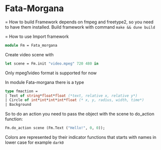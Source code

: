 # Fata-Morgana

= How to build
Framework depends on fmpeg and freetype2, so you need to have them installed.
Build framework with command `make && dune build`

= How to use
Import framework
```ocaml
module Fm = Fata_morgana
```

Create video scene with
```ocaml
let scene = Fm.init "video.mpeg" 720 480 in
```
Only mpeg1video format is supported for now

In module Fata-morgana there is a type
```ocaml
type fmaction =
| Text of string*float*float (*text, relative x, relative y*)
| Circle of int*int*int*int*float (* x, y, radius, width, time*)
| Background
```

So to do an action you need to pass the object with the scene to do_action
function:
```ocaml
Fm.do_action scene (Fm.Text ("Hello!", 0, 0));
```

Colors are represented by their indicator functions that starts with names in
lower case for example `dark0`
